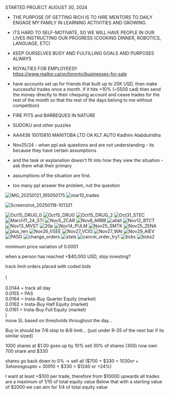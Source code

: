 STARTED PROJECT AUGUST 30, 2024

* THE PURPOSE OF GETTING RICH IS TO HIRE MENTORS TO DAILY ENGAGE MY FAMILY IN LEARNING ACTIVITIES AND GROWING.
* ITS HARD TO SELF-MOTIVATE, SO WE WILL HAVE PEOPLE IN OUR LIVES INSTRUCTING OUR PROGRESS (COOKING DINNER, ROBOTICS, LANGUAGE, ETC)
* KEEP OURSELVES BUSY AND FULFILLING GOALS AND PURPOSES ALWAYS
* ROYALTIES FOR EMPLOYEES!! https://www.realtor.ca/on/toronto/businesses-for-sale

* have accounts set up for friends that built up to 20K USD, then make successful trades once a month. if it hits +10% (~5500 cad) then send the money directly to their chequing account and cease trades for the rest of the month so that the rest of the days belong to me without competition)

* FIRE PITS and BARBEQUES IN NATURE

* SUDOKU and other puzzles

* AA4436	10015810 MANITOBA LTD OA KLT AUTO	Kadhim Alabdulridha

* Nov25/24 - when ppl ask questions and are not understanding - its because they have certain assumptions
* and the task or explanation doesn't fit into how they view the situation - ask them what their primary
* assumptions of the situation are first.

* too many ppl answer the problem, not the question

![IMG_20250121_165050175](https://github.com/user-attachments/assets/56694ca4-aaaa-4f30-858f-39a682d1cbd8)
![mar10_trades](https://github.com/user-attachments/assets/edbaec7b-0d05-48d1-8d0e-dd6090af7027)

![Screenshot_20250118-101321](https://github.com/user-attachments/assets/616b2cfe-9edb-471a-82e2-9e53ad351715)

![Oct15_DRUG_0](https://github.com/user-attachments/assets/8db4848a-10c1-465e-9993-68615a015c0c)
![Oct15_DRUG](https://github.com/user-attachments/assets/51f8f243-1bfe-43f9-9eea-756c9fb6db63)
![Oct15_DRUG_2](https://github.com/user-attachments/assets/f616b22d-7f33-4911-b578-2e53f9b62743)
![Oct31_STEC](https://github.com/user-attachments/assets/45090e09-4db5-4839-ab82-994aeea0392b)
![March11_24_STI](https://github.com/user-attachments/assets/b9181108-ae5b-4080-9659-1391c908954e)
![Nov5_ZCAR](https://github.com/user-attachments/assets/68d29f01-9214-407c-8695-964168d61e4a)
![Nov6_ARBB](https://github.com/user-attachments/assets/1aaad081-597a-403c-b0bc-cd82c77dc1dd)
![allall](https://github.com/user-attachments/assets/02cca5fb-eca8-4027-a0ee-fb7e55ec3bdc)
![Nov12_BTCT](https://github.com/user-attachments/assets/dec26781-32be-43fa-962c-c3caec4980b9)
![Nov13_MVST](https://github.com/user-attachments/assets/066b9973-7ed3-448d-bfed-de9c0fb50e9a)
![20p](https://github.com/user-attachments/assets/cfc9779f-f38a-425d-a876-455ddd95963d)
![Nov14_PULM](https://github.com/user-attachments/assets/357ba229-ceea-40f9-b03e-d61a8cf0f9c7)
![Nov25_SMTK](https://github.com/user-attachments/assets/cfe9f8e0-882e-4e88-a6a6-116029c5d63a)
![Nov25_ZENA](https://github.com/user-attachments/assets/ee89d35b-bb2e-45ad-bdf7-562426b04cd2)
![plus_ten](https://github.com/user-attachments/assets/8a71359d-e831-4331-bc2e-c4cd202d47d3)
![Nov26_VSEE](https://github.com/user-attachments/assets/a579e5a6-2fa9-4d41-80bd-b1b3c6cf576a)
![Nov27_VCIG](https://github.com/user-attachments/assets/0fd097c7-de6b-47d8-b40d-98250aed9d37)
![Nov27_WAI](https://github.com/user-attachments/assets/24750646-2704-464e-baf3-dd2803585712)
![Nov29_AIEV](https://github.com/user-attachments/assets/a82a2358-ef9f-403c-88c3-320bfefd6af1)
![PASG](https://github.com/user-attachments/assets/1f936cbb-4e81-4fd4-9bcc-2982cbf1c487)
![change_orders](https://github.com/user-attachments/assets/4e4221f8-bcbb-40b5-a8f6-74f9fd78c4f4)
![stats](https://github.com/user-attachments/assets/2057ace6-06a9-4a06-b3b2-a305d16a3f92)
![cancel_order_try1](https://github.com/user-attachments/assets/234eb9ec-36ac-4bc7-bd99-650421098740)
![ticks](https://github.com/user-attachments/assets/66f4fc24-90a2-4e4d-b255-73e080fd325c)
![ticks2](https://github.com/user-attachments/assets/d814402e-2e5c-4c2a-8540-747461a4bb42)











mimimum price variation of 0.0001

when a person has reached +$40,000 USD, stop investing?

track limit orders placed with coded bids<br/>     
(<br/>    
    0.0144 = track all day<br/> 
    0.0155 = PAS<br/>
    0.0164 = Insta-Buy Quarter Equity (market)<br/>
    0.0162 = Insta-Buy Half Equity (market)<br/>
    0.0161 = Insta-Buy Full Equity (market)<br/>
)<br/> 
move SL based on thresholds throughout the day...

Buy in should be 7/6 stop to 8/6 limit... (just under R-35 of the next bar if its similar sized)

1000 shares at $1.00
goes up by 10%
sell 30% of shares (300)
now own 700 share and $330

shares go back down to 0% -> sell all ($700 + $330 = $1030 or +3%)
shares go up to +30% (sell all ($910 + $330 = $1240 or +24%)

I want at least +$100 per trade, therefore from $10000 upwards all trades are a maximum of 1/10 of total equity value
Below that with a starting value of $2000 we can aim for 1/4 of total equity value

